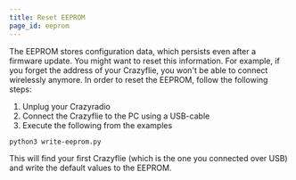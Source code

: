 ```yaml
---
title: Reset EEPROM
page_id: eeprom 
---
```




The EEPROM stores configuration data, which persists even after a
firmware update. You might want to reset this information. For example,
if you forget the address of your Crazyflie, you won\'t be able to
connect wirelessly anymore. In order to reset the EEPROM, follow the
following steps:

1.  Unplug your Crazyradio
2.  Connect the Crazyflie to the PC using a USB-cable
3.  Execute the following from the examples

<!-- -->

    python3 write-eeprom.py

This will find your first Crazyflie (which is the one you connected over
USB) and write the default values to the EEPROM.
